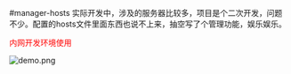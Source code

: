 #manager-hosts
实际开发中，涉及的服务器比较多，项目是个二次开发，问题不少。配置的hosts文件里面东西也说不上来，抽空写了个管理功能，娱乐娱乐。

<font style="color:red">内网开发环境使用</font>

![demo.png](https://eziliao.cn/upload/2021/11/demo-349738558cd4482683eb2f95d346276b.png)